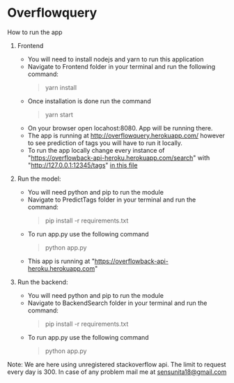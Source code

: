 # Overflowquery

How to run the app
1. Frontend
    - You will need to install nodejs and yarn to run this application
    - Navigate to Frontend folder in your terminal and run the following command:
        > yarn install
    - Once installation is done run the command
        > yarn start
    - On your browser open locahost:8080. App will be running there.
    - The app is running at http://overflowquery.herokuapp.com/  however to see prediction of tags you will have to run it locally.
    - To run the app locally change every instance of "https://overflowback-api-heroku.herokuapp.com/search" with "http://127.0.0.1:12345/tags"   [in this file](https://github.com/sunitasen/queryOverflow/blob/master/FrontEnd/src/Components/DisplayPage/DisplayPage.js)

2. Run the model:
    - You will need python and pip to run the module
    - Navigate to PredictTags folder in your terminal and run the command:
        > pip install -r requirements.txt
    - To run app.py use the following command
        > python app.py
    - This app is running at "https://overflowback-api-heroku.herokuapp.com"

3. Run the backend:
    - You will need python and pip to run the module
    - Navigate to BackendSearch folder in your terminal and run the command:
        > pip install -r requirements.txt
    - To run app.py use the following command
        > python app.py

Note: We are here using unregistered stackoverflow api. The limit to request every day is 300.
In case of any problem mail me at sensunita18@gmail.com